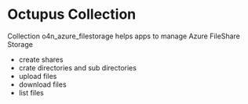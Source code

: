 # Octupus Collection

Collection o4n_azure_filestorage helps apps to manage Azure FileShare Storage

- create shares
- crate directories and sub directories
- upload files
- download files
- list files
